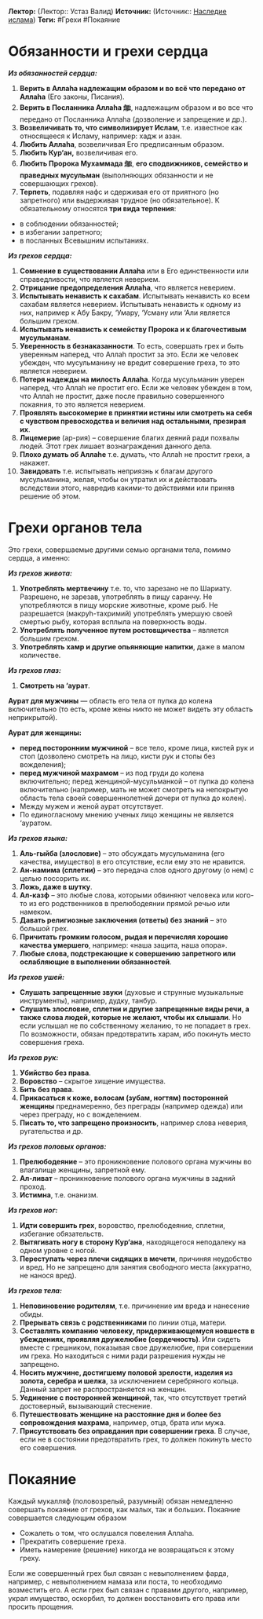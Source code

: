 **Лектор:** (Лектор:: Устаз Валид)
**Источник:** (Источник:: [Наследие ислама](https://www.youtube.com/@nasledieislama))
**Теги:** #Грехи #Покаяние 
# Обязанности и грехи сердца

__*Из обязанностей сердца:*__
1. **Верить в Аллаhа надлежащим образом и во всё что передано от Аллаhа** (Его законы, Писания).  
2. **Верить в Посланника Аллаhа ﷺ**, надлежащим образом и во все что передано от Посланника Аллаhа (дозволение и запрещение и др.).  
3. **Возвеличивать то, что символизирует Ислам**, т.е. известное как относящееся к Исламу, например: хадж и азан.  
4. **Любить Аллаhа**, возвеличивая Его предписанным образом.  
5. **Любить Кур‘ан,** возвеличивая его.  
6. **Любить Пророка Мухаммада ﷺ**, **его сподвижников, семейство и праведных мусульман** (выполняющих обязанности и не совершающих грехов).  
7. **Терпеть**, подавляя нафс и сдерживая его от приятного (но запретного) или выдерживая трудное (но обязательное). К обязательному относятся **три вида терпения**:
- в соблюдении обязанностей;
- в избегании запретного;
- в посланных Всевышним испытаниях.

___Из грехов сердца:___
1. **Сомнение в существовании Аллаhа** или в Его единственности или справедливости, что является неверием.  
2. **Отрицание предопределения Аллаhа**, что является неверием.  
3. **Испытывать ненависть к сахабам**.
Испытывать ненависть ко всем сахабам является неверием. Испытывать ненависть к одному из них, например к Абу Бакру, ‘Умару, ‘Усману или ‘Али является большим грехом.  
5. **Испытывать ненависть к семейству Пророка и к благочестивым мусульманам**.  
6. **Уверенность в безнаказанности**.
То есть, совершать грех и быть уверенным наперед, что Аллаh простит за это. Если же человек убежден, что мусульманину не вредит совершение греха, то это является неверием.  
7. **Потеря надежды на милость Аллаhа**. 
Когда мусульманин уверен наперед, что Аллаh не простит его. Если же человек убежден в том, что Аллаh не простит, даже после правильно совершенного покаяния, то это является неверием.  
8. **Проявлять высокомерие в принятии истины или смотреть на себя с чувством превосходства и величия над остальными, презирая их**.  
9. **Лицемерие** (ар-рия) – совершение благих деяний ради похвалы людей. Этот грех лишает вознаграждения данного дела.  
10. **Плохо думать об Аллаhе**  т.е. думать, что Аллаh не простит грехи, а накажет.
11. **Завидовать** 
т.е. испытывать неприязнь к благам другого мусульманина, желая, чтобы он утратил их и действовать вследствии этого, навредив какими-то действиями или приняв решение об этом.

# Грехи органов тела

Это грехи, совершаемые другими семью органами тела, помимо сердца, а именно:

___Из грехов живота:___

1. **Употреблять мертвечину** 
т.е. то, что зарезано не по Шариату. Разрешено, не зарезав, употреблять в пищу саранчу. Не употребляются в пищу морские животные, кроме рыб. Не разрешается (макруh-тахримий) употреблять умершую своей смертью рыбу, которая всплыла на поверхность воды.  
2. **Употреблять полученное путем ростовщичества** – является большим грехом. 
3. **Употреблять хамр и другие опьяняющие напитки**, даже в малом количестве.

___Из грехов глаз:___ 

1. **Cмотреть на ‘аурат**.

**Аурат для мужчины** — область его тела от пупка до колена включительно (то есть, кроме жены никто не может видеть эту область неприкрытой).

**Аурат для женщины:**
-  **перед посторонним мужчиной** – все тело, кроме лица, кистей рук и стоп (дозволено смотреть на лицо, кисти рук и стопы без вожделения);
-  **перед мужчиной махрамом** – из под груди до колена включительно; перед женщиной-мусульманкой – от пупка до колена включительно (например, мать не может смотреть на непокрытую область тела своей совершеннолетней дочери от пупка до колен).
- Между мужем и женой аурат отсутствует.
- По единогласному мнению ученых лицо женщины не является ‘ауратом.

___Из грехов языка:___

1. **Аль-гыйба (злословие)** – это обсуждать мусульманина (его качества, имущество) в его отсутствие, если ему это не нравится.  
2. **Ан-намима (сплетни)** – это передача слов одного другому (о нем) с целью поссорить их.  
3. **Ложь, даже в шутку**.  
4. **Ал-казф** – это любые слова, которыми обвиняют человека или кого-то из его родственников в прелюбодеянии прямой речью или намеком.  
5. **Давать религиозные заключения (ответы) без знаний** – это большой грех.  
6. **Причитать громким голосом, рыдая и перечисляя хорошие качества умершего**, например: «наша защита, наша опора».  
7. **Любые слова, подстрекающие к совершению запретного или ослабляющие в выполнении обязанностей**.

___Из грехов ушей:___

- **Слушать запрещенные звуки** (духовые и струнные музыкальные инструменты), например, дудку, танбур.  
- **Слушать злословие, сплетни и другие запрещенные виды речи, а также слова людей, которые не желают, чтобы их слышали**. Но если услышал не по собственному желанию, то не попадает в грех. По возможности, обязан предотвратить харам, ибо покинуть место совершения греха.

___Из грехов рук:___

1. **Убийство без права**.  
2. **Воровство** – скрытое хищение имущества.  
3. **Бить без права**.  
4. **Прикасаться к коже, волосам (зубам, ногтям) посторонней женщины** преднамеренно, без преграды (например одежда) или через преграду, но с вожделением.  
5. **Писать то, что запрещено произносить**, например слова неверия, ругательства и др.

***Из грехов половых органов:***

1. **Прелюбодеяние** – это проникновение полового органа мужчины во влагалище женщины, запретной ему.  
2. **Ал-ливат** – проникновение полового органа мужчины в задний проход.  
3. **Истимна**, т.е. онанизм.

***Из грехов ног:***

1. **Идти совершить грех**, воровство, прелюбодеяние, сплетни, избегание обязательств.
2. **Вытягивать ногу в сторону Кур‘ана**, находящегося неподалеку на одном уровне с ногой.  
3. **Переступать через плечи сидящих в мечети**, причиняя неудобство и вред. Но не запрещено для занятия свободного места (аккуратно, не нанося вред).

***Из грехов тела:***

1. **Неповиновение родителям**, т.е. причинение им вреда и нанесение обиды.
2. **Прерывать связь с родственниками** по линии отца, матери.  
3. **Составлять компанию человеку, придерживающемуся новшеств в убеждениях, проявляя дружелюбие (сердечность)**. Или сидеть вместе с грешником, показывая свое дружелюбие, при совершении им греха. Но находиться с ними ради разрешения нужды не запрещено.
4. **Носить мужчине, достигшему половой зрелости, изделия из золота, серебра и шелка**, за исключением серебряного кольца. Данный запрет не распространяется на женщин.  
5. **Уединение с посторонней женщиной**, так, что отсутствует третий достоверный, вызывающий стеснение.  
6. **Путешествовать женщине на расстояние дня и более без сопровождения махрама**, например, отца, брата или мужа.  
7. **Присутствовать без оправдания при совершении греха**. В случае, если не в состоянии предотвратить грех, то должен покинуть место его совершения.

# Покаяние

Каждый мукалляф (половозрелый, разумный) обязан немедленно совершать покаяние от грехов, как малых, так и больших.
Покаяние совершается следующим образом
- Сожалеть о том, что ослушался повеления Аллаhа.
- Прекратить совершение греха. 
- Иметь намерение (решение) никогда не возвращаться к этому греху. 

Если же совершенный грех был связан с невыполнением фарда, например, с невыполнением намаза или поста, то необходимо возместить его. А если грех был связан с правами другого, например, украл имущество, оскорбил, то должен восстановить его права или просить прощения.